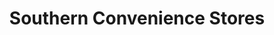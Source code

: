 ---
title: "Southern Convenience Stores"
url: /spartanburg/southern-convenience-stores/
shop: Lebensmittel
---